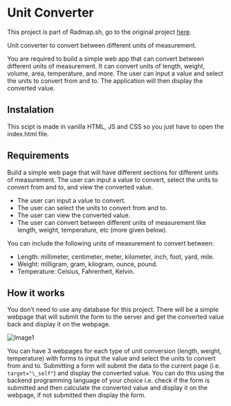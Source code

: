 # Unit Converter

This project is part of Radmap.sh, go to the original project [here](https://roadmap.sh/projects/unit-converter "Roadmap.sh Unit Converter").

Unit converter to convert between different units of measurement.

You are required to build a simple web app that can convert between different units of measurement. It can convert units of length, weight, volume, area, temperature, and more. The user can input a value and select the units to convert from and to. The application will then display the converted value.

## Instalation

This scipt is made in vanilla HTML, JS and CSS so you just have to open the index.html file.

## Requirements

Build a simple web page that will have different sections for different units of measurement. The user can input a value to convert, select the units to convert from and to, and view the converted value.

-   The user can input a value to convert.
-   The user can select the units to convert from and to.
-   The user can view the converted value.
-   The user can convert between different units of measurement like length, weight, temperature, etc (more given below).

You can include the following units of measurement to convert between:

-   Length: millimeter, centimeter, meter, kilometer, inch, foot, yard, mile.
-   Weight: milligram, gram, kilogram, ounce, pound.
-   Temperature: Celsius, Fahrenheit, Kelvin.

## How it works

You don’t need to use any database for this project. There will be a simple webpage that will submit the form to the server and get the converted value back and display it on the webpage.

![Image1](https://assets.roadmap.sh/guest/unit-converter-be-project.png)

You can have 3 webpages for each type of unit conversion (length, weight, temperature) with forms to input the value and select the units to convert from and to. Submitting a form will submit the data to the current page (i.e. `target="\_self"`) and display the converted value. You can do this using the backend programming language of your choice i.e. check if the form is submitted and then calculate the converted value and display it on the webpage, if not submitted then display the form.
